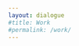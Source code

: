 ```yaml
---
layout: dialogue
#title: Work
#permalink: /work/
---
```



[jekyll-organization]: https://github.com/jekyll
